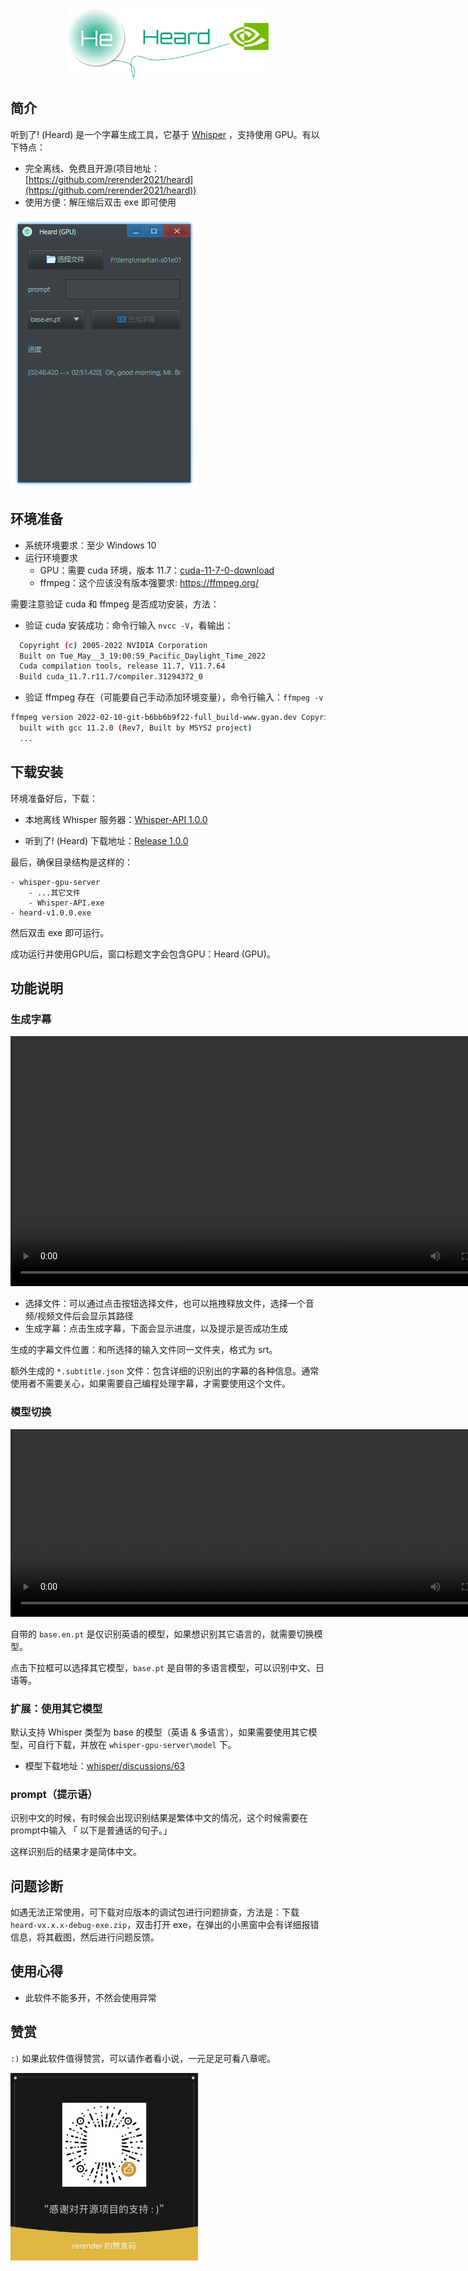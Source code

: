 <p align="center">
    <img width="325" src="./assets/logo.png">
</p>

## 简介

听到了! (Heard) 是一个字幕生成工具，它基于 [Whisper](https://github.com/openai/whisper) ，支持使用 GPU。有以下特点：

- 完全离线、免费且开源(项目地址：[https://github.com/rerender2021/heard](https://github.com/rerender2021/heard))
- 使用方便：解压缩后双击 exe 即可使用

![heard-usage](./assets/heard-usage.png)

<!-- 演示视频见:

- [回声：实时英语语音翻译](https://www.bilibili.com/video/BV11L411d7HE/) -->

## 环境准备

- 系统环境要求：至少 Windows 10
- 运行环境要求
  - GPU：需要 cuda 环境，版本 11.7：[cuda-11-7-0-download](https://developer.nvidia.com/cuda-11-7-0-download-archive?target_os=Windows&target_arch=x86_64)
  - ffmpeg：这个应该没有版本强要求: https://ffmpeg.org/

需要注意验证 cuda 和 ffmpeg 是否成功安装，方法：

- 验证 cuda 安装成功：命令行输入 `nvcc -V`，看输出：

```bash
  Copyright (c) 2005-2022 NVIDIA Corporation
  Built on Tue_May__3_19:00:59_Pacific_Daylight_Time_2022
  Cuda compilation tools, release 11.7, V11.7.64
  Build cuda_11.7.r11.7/compiler.31294372_0
```

- 验证 ffmpeg 存在（可能要自己手动添加环境变量），命令行输入：`ffmpeg -v`

```bash
ffmpeg version 2022-02-10-git-b6bb6b9f22-full_build-www.gyan.dev Copyright (c) 2000-2022 the FFmpeg developers
  built with gcc 11.2.0 (Rev7, Built by MSYS2 project)
  ...
```

## 下载安装

环境准备好后，下载：

- 本地离线 Whisper 服务器：[Whisper-API 1.0.0](https://github.com/rerender2021/Whisper-API/releases/tag/1.0.0)

- 听到了! (Heard) 下载地址：[Release 1.0.0](https://github.com/rerender2021/heard/releases/tag/1.0.0)

最后，确保目录结构是这样的：

```
- whisper-gpu-server
    - ...其它文件
    - Whisper-API.exe
- heard-v1.0.0.exe
```

然后双击 exe 即可运行。

成功运行并使用GPU后，窗口标题文字会包含GPU：Heard (GPU)。

## 功能说明

### 生成字幕

<video src="./assets/generate-subtitle.mp4" controls autoplay style="width: 800px"></video>

- 选择文件：可以通过点击按钮选择文件，也可以拖拽释放文件，选择一个音频/视频文件后会显示其路径
- 生成字幕：点击生成字幕，下面会显示进度，以及提示是否成功生成

生成的字幕文件位置：和所选择的输入文件同一文件夹，格式为 srt。

额外生成的 `*.subtitle.json` 文件：包含详细的识别出的字幕的各种信息。通常使用者不需要关心，如果需要自己编程处理字幕，才需要使用这个文件。

### 模型切换

<video src="./assets/change-model.mp4" controls autoplay style="width: 800px;height:300px"></video>

自带的 `base.en.pt` 是仅识别英语的模型，如果想识别其它语言的，就需要切换模型。

点击下拉框可以选择其它模型，`base.pt` 是自带的多语言模型，可以识别中文、日语等。

### 扩展：使用其它模型

默认支持 Whisper 类型为 base 的模型（英语 & 多语言），如果需要使用其它模型，可自行下载，并放在 `whisper-gpu-server\model` 下。

-   模型下载地址：[whisper/discussions/63](https://github.com/openai/whisper/discussions/63#discussioncomment-3798552)


### prompt（提示语）

识别中文的时候，有时候会出现识别结果是繁体中文的情况，这个时候需要在prompt中输入 「 以下是普通话的句子。」

这样识别后的结果才是简体中文。

## 问题诊断

如遇无法正常使用，可下载对应版本的调试包进行问题排查，方法是：下载`heard-vx.x.x-debug-exe.zip`，双击打开 exe，在弹出的小黑窗中会有详细报错信息，将其截图，然后进行问题反馈。

## 使用心得

- 此软件不能多开，不然会使用异常

## 赞赏

`:)` 如果此软件值得赞赏，可以请作者看小说，一元足足可看八章呢。

<p align="left">
    <img width="300" src="../../assets/donate.jpg">
</p>